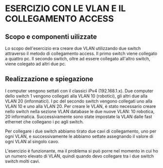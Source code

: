 # ESERCIZIO CON LE VLAN E IL COLLEGAMENTO ACCESS

## Scopo e componenti uilizzate
Lo scopo dell'esercizio era creare due VLAN utilizzando due switch attraverso il metodo di collegamento access.
Il primo switch viene collegato a quattro pc.
Il secondo switch, oltre ad essere collegato all'altro switch, viene colegato ad altri due pc.

## Realizzazione e spiegazione
I computer vengono settati con il classici iPv4 (192.168.1.x).
Due computer dello switch 1 vengono collegati alla VLAN 10 (robotici), gli altri due alla VLAN 20 (informatici).
I pc del secondo switch vengono collegati uno alla VLAN 10 e uno alla VLAN 20.
Per creare le VLAN, è stato necessario creare nello switch nella sezione VLAN database le due nuove VLAN: 10 robotica, 20 informatica.
Successivamente sono state impostate la VLAN dalle fast ethernet che collegano i pc agli switch.

Per collegare i due switch abbiamo tirato due cavi di collegamento, uno per ogni VLAN, e successivamente le abbiamo settate assegnando il valore di ogni VLAN al singolo cavo.

L'esercizio è funzionante, ma il problema si può porre nel momento in cui ho un numero elevato di VLAN, quindi quando devo collegare tra i due switch switch molti cavi.
